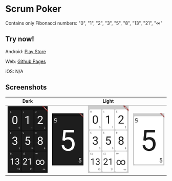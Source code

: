# Scrum Poker

Contains only Fibonacci numbers: "0", "1", "2", "3", "5", "8", "13", "21", "∞"

## Try now!

Android: [Play Store](https://play.google.com/store/apps/details?id=dev.afanasev.scrumpoker)

Web: [Github Pages](https://aafanasev.github.io/scrum-poker/)

iOS: N/A

## Screenshots

|Dark|    |Light|   |
|----|----|----|----|
|![1](./media/screenshots/screenshot_1.png)|![2](./media/screenshots/screenshot_2.png)|![3](./media/screenshots/screenshot_3.png)|![4](./media/screenshots/screenshot_4.png)|
